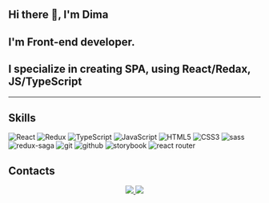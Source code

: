 ## Hi there 👋, I'm Dima
## I'm Front-end developer. 
## I specialize in creating SPA, using React/Redax, JS/TypeScript
<hr>


## Skills
<span>
<img src="https://img.shields.io/badge/React-20232A?style=for-the-badge&logo=react&logoColor=61DAFB" alt="React"  style="max-width:100%;"> 
<img src="https://img.shields.io/badge/Redux-20232A?style=for-the-badge&logo=redux&logoColor=764ABC" alt="Redux"  style="max-width:100%;">
  <img src="https://img.shields.io/badge/TypeScript-20232A?style=for-the-badge&logo=typescript&logoColor=007ACC" alt="TypeScript"  style="max-width:100%;">
<img src="https://img.shields.io/badge/JavaScript-20232A?style=for-the-badge&logo=javascript&logoColor=F7DF1E" alt="JavaScript"  style="max-width:100%;"> 
<img src="https://img.shields.io/badge/HTML5-20232A?style=for-the-badge&logo=html5&logoColor=E34F26" alt="HTML5"  style="max-width:100%;"> 
<img src="https://img.shields.io/badge/CSS3-20232A?style=for-the-badge&logo=css3&logoColor=1572B6" alt="CSS3"  style="max-width:100%;"> 
<img src="https://img.shields.io/badge/sass-20232A?style=for-the-badge&logo=sass&logoColor=CC6699" alt="sass"  style="max-width:100%;"> 
<img src="https://img.shields.io/badge/redux--saga-20232A?style=for-the-badge&logo=redux-saga&logoColor=999999" alt="redux-saga"  style="max-width:100%;"> 
<img src="https://img.shields.io/badge/git-20232A?style=for-the-badge&logo=git&logoColor=F05032" alt="git"  style="max-width:100%;"> 
<img src="https://img.shields.io/badge/github-20232A?style=for-the-badge&logo=github&logoColor=181717" alt="github"  style="max-width:100%;"> 
<img src="https://img.shields.io/badge/storybook-20232A?style=for-the-badge&logo=storybook&logoColor=FF4785" alt="storybook"  style="max-width:100%;"> 
<img src="https://img.shields.io/badge/react router-20232A?style=for-the-badge&logo=react router&logoColor=CA4245" alt="react router"  style="max-width:100%;"> 
</span>

</hr>


## Contacts

<p align="center">
   <a href="https://www.linkedin.com/in/dmitry-chyzhonak-711489215/">
       <img src="https://img.shields.io/badge/linkedin-20232A?&style=for-the-badge&logo=linkedin&logoColor=0A66C2"/>
   </a>
   <a href="https://t.me/Lunoxod123">
       <img src="https://img.shields.io/badge/Telegram-20232A?style=for-the-badge&logo=telegram&logoColor=26A5E4"/>
   </a>
</p>
